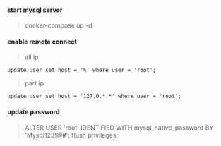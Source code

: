 
#### start mysql server
> docker-compose up -d

#### enable remote connect
> all ip
``` mysql
update user set host = '%' where user = 'root';
```

> part ip
``` mysql
update user set host = '127.0.*.*' where user = 'root';
```

####  update password
> ALTER USER 'root' IDENTIFIED WITH mysql_native_password BY 'Mysql123!@#';
> flush privileges;

